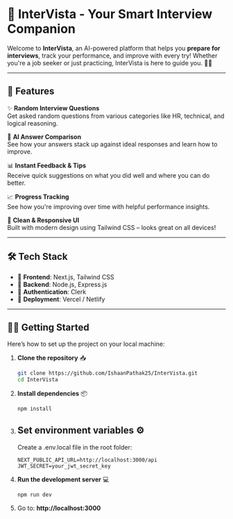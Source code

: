# 🎯 InterVista - Your Smart Interview Companion

Welcome to **InterVista**, an AI-powered platform that helps you **prepare for interviews**, track your performance, and improve with every try! Whether you're a job seeker or just practicing, InterVista is here to guide you. 💼🧠

---

## 🚀 Features

✨ **Random Interview Questions**  
Get asked random questions from various categories like HR, technical, and logical reasoning.

🤖 **AI Answer Comparison**  
See how your answers stack up against ideal responses and learn how to improve.

📊 **Instant Feedback & Tips**  
Receive quick suggestions on what you did well and where you can do better.

📈 **Progress Tracking**  
See how you're improving over time with helpful performance insights.

🎨 **Clean & Responsive UI**  
Built with modern design using Tailwind CSS – looks great on all devices!

---

## 🛠️ Tech Stack

- 🧩 **Frontend**: Next.js, Tailwind CSS
- 🔧 **Backend**: Node.js, Express.js
- 🔐 **Authentication**: Clerk
- 🚀 **Deployment**: Vercel / Netlify

---

## 🧑‍💻 Getting Started

Here’s how to set up the project on your local machine:

1. **Clone the repository** 📥
   ```bash
   git clone https://github.com/IshaanPathak25/InterVista.git
   cd InterVista
2. **Install dependencies** 📦
   ```bash
   npm install
3. **Set environment variables** ⚙️
   ---
   Create a .env.local file in the root folder:
   ```env
   NEXT_PUBLIC_API_URL=http://localhost:3000/api
   JWT_SECRET=your_jwt_secret_key
5. **Run the development server** 💻
   ```bash
   npm run dev
6. Go to: **http://localhost:3000**
